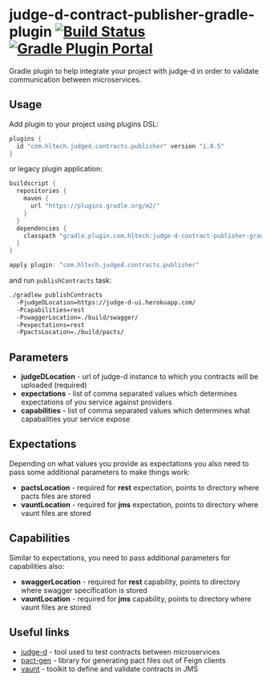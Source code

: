 # judge-d-contract-publisher-gradle-plugin [![Build Status](https://travis-ci.org/HLTech/judge-d-contract-publisher-gradle-plugin.svg?branch=master)](https://travis-ci.org/HLTech/judge-d-contract-publisher-gradle-plugin) [![Gradle Plugin Portal](https://img.shields.io/maven-metadata/v/https/plugins.gradle.org/m2/com/hltech/judged/contracts/publisher/com.hltech.judged.contracts.publisher.gradle.plugin/maven-metadata.xml.svg?label=gradle)](https://plugins.gradle.org/plugin/com.hltech.judged.contracts.publisher)

Gradle plugin to help integrate your project with judge-d in order to validate communication between microservices.

## Usage

Add plugin to your project using plugins DSL:
```groovy
plugins {
  id "com.hltech.judged.contracts.publisher" version "1.0.5"
}
```

or legacy plugin application:
```groovy
buildscript {
  repositories {
    maven {
      url "https://plugins.gradle.org/m2/"
    }
  }
  dependencies {
    classpath "gradle.plugin.com.hltech:judge-d-contract-publisher-gradle-plugin:1.0.5"
  }
}

apply plugin: "com.hltech.judged.contracts.publisher"
```

and run `publishContracts` task:
```sh
./gradlew publishContracts 
  -PjudgeDLocation=https://judge-d-ui.herokuapp.com/ 
  -Pcapabilities=rest 
  -PswaggerLocation=./build/swagger/ 
  -Pexpectations=rest 
  -PpactsLocation=./build/pacts/
```

## Parameters
- **judgeDLocation** - url of judge-d instance to which you contracts will be uploaded (required)
- **expectations** - list of comma separated values which determines expectations of you service against providers
- **capabilities** - list of comma separated values which determines what capabalities your service expose

## Expectations
Depending on what values you provide as expectations you also need to pass some additional parameters to make things work:
- **pactsLocation** - required for **rest** expectation, points to directory where pacts files are stored
- **vauntLocation** - required for **jms** expectation, points to directory where vaunt files are stored

## Capabilities
Similar to expectations, you need to pass additional parameters for capabilities also:
- **swaggerLocation** - required for **rest** capability, points to directory where swagger specification is stored
- **vauntLocation** - required for **jms** capability, points to directory where vaunt files are stored

## Useful links
- [judge-d](https://github.com/HLTech/judge-d) - tool used to test contracts between microservices
- [pact-gen](https://github.com/HLTech/pact-gen) - library for generating pact files out of Feign clients
- [vaunt](https://github.com/HLTech/vaunt) - toolkit to define and validate contracts in JMS
